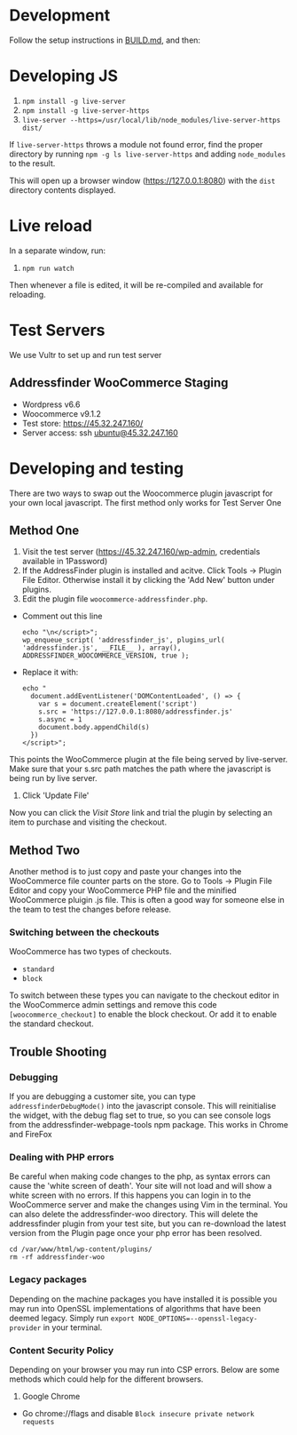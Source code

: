 # Development

Follow the setup instructions in [BUILD.md](BUILD.md), and then:

# Developing JS

1. `npm install -g live-server`
1. `npm install -g live-server-https`
2. `live-server --https=/usr/local/lib/node_modules/live-server-https dist/`

If `live-server-https` throws a module not found error, find the proper directory by running `npm -g ls live-server-https` and adding `node_modules` to the result.

This will open up a browser window (https://127.0.0.1:8080) with the `dist` directory contents displayed.

# Live reload

In a separate window, run:

1. `npm run watch`

Then whenever a file is edited, it will be re-compiled and available for reloading.

# Test Servers
We use Vultr to set up and run test server

## Addressfinder WooCommerce Staging
 - Wordpress v6.6
 - Woocommerce v9.1.2
 - Test store: https://45.32.247.160/
 - Server access: ssh ubuntu@45.32.247.160

# Developing and testing

There are two ways to swap out the Woocommerce plugin javascript for your own local javascript. The first method only works for Test Server One

## Method One

1. Visit the test server (https://45.32.247.160/wp-admin, credentials available in 1Password)
1. If the AddressFinder plugin is installed and acitve. Click Tools -> Plugin File Editor. Otherwise install it by clicking the 'Add New' button under plugins.
1. Edit the plugin file `woocommerce-addressfinder.php`.
  - Comment out this line

    ```
    echo "\n</script>";
    wp_enqueue_script( 'addressfinder_js', plugins_url( 'addressfinder.js', __FILE__ ), array(), ADDRESSFINDER_WOOCOMMERCE_VERSION, true );
    ```

  - Replace it with:

    ```
    echo "
      document.addEventListener('DOMContentLoaded', () => {
        var s = document.createElement('script')
        s.src = 'https://127.0.0.1:8080/addressfinder.js'
        s.async = 1
        document.body.appendChild(s)
      })
    </script>";
    ```

  This points the WooCommerce plugin at the file being served by live-server. Make sure that your s.src path matches the path where the javascript is being run by live server.

1. Click 'Update File'

Now you can click the _Visit Store_ link and trial the plugin by selecting an item to purchase and
visiting the checkout.

## Method Two

Another method is to just copy and paste your changes into the WooCommerce file counter parts on the store.
Go to Tools -> Plugin File Editor and copy your WooCommerce PHP file and the minified WooCommerce pluigin .js file. This is often a good way for someone else in the team to test the changes before release.

### Switching between the checkouts
WooCommerce has two types of checkouts.

- `standard`
- `block`

To switch between these types you can
navigate to the checkout editor in the WooCommerce admin settings and remove this code `[woocommerce_checkout]` to enable the block checkout. Or add it to enable the standard checkout.

## Trouble Shooting

### Debugging
  If you are debugging a customer site, you can type `addressfinderDebugMode()` into the javascript console. This will reinitialise the widget,
  with the debug flag set to true, so you can see console logs from the addressfinder-webpage-tools npm package.
  This works in Chrome and FireFox

### Dealing with PHP errors

Be careful when making code changes to the php, as syntax errors can cause the 'white screen of death'. Your site will not load and will show a white screen with no errors. If this happens you can login in to the WooCommerce server and make the changes using Vim in the terminal. You can also delete the addressfinder-woo directory. This will delete the addressfinder plugin from your test site, but you can re-download the latest version from the Plugin page once your php error has been resolved.

 ```
 cd /var/www/html/wp-content/plugins/
 rm -rf addressfinder-woo
```

### Legacy packages
Depending on the machine packages you have installed it is possible you may run into OpenSSL implementations of algorithms that have been deemed legacy.
Simply run `export NODE_OPTIONS=--openssl-legacy-provider` in your terminal.

### Content Security Policy
Depending on your browser you may run into CSP errors. Below are some methods which could help for the different browsers.
1. Google Chrome
- Go chrome://flags and disable `Block insecure private network requests`
